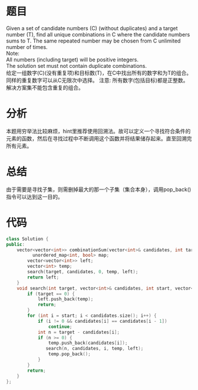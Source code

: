# 题目
Given a set of candidate numbers (C) (without duplicates) and a target number (T), find all unique combinations in C where the candidate numbers sums to T. 
The same repeated number may be chosen from C unlimited number of times. \
Note:\
All numbers (including target) will be positive integers.\
The solution set must not contain duplicate combinations.\
给定一组数字(C)(没有重复项)和目标数(T)，在C中找出所有的数字和为T的组合。
同样的重复数字可以从C无限次中选择。
注意:
所有数字(包括目标)都是正整数。\
解决方案集不能包含重复的组合。
# 分析
本题用穷举法比较麻烦，hint里推荐使用回溯法。故可以定义一个寻找符合条件的元素的函数，然后在寻找过程中不断调用这个函数并将结果储存起来。直至回溯完所有元素。
# 总结
由于需要是寻找子集，则需删掉最大的那一个子集（集合本身），调用pop_back()指令可以达到这一目的。
# 代码
```cpp
class Solution {
public:
    vector<vector<int>> combinationSum(vector<int>& candidates, int target) {
          unordered_map<int, bool> map;
        vector<vector<int>> left;
        vector<int> temp;
        search(target, candidates, 0, temp, left);
        return left;
    }
    void search(int target, vector<int>& candidates, int start, vector<int> temp, vector<vector<int>>& left) {
        if (target == 0) {
            left.push_back(temp);
            return;
        }
        for (int i = start; i < candidates.size(); i++) {
            if (i != 0 && candidates[i] == candidates[i - 1])
                continue;
            int n = target - candidates[i];
            if (n >= 0) {
                temp.push_back(candidates[i]);
               search(n, candidates, i, temp, left);
                temp.pop_back();
            }
        }
        return;
    }
};
